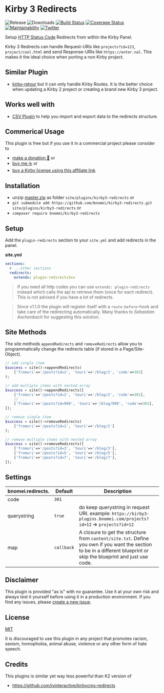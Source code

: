 # Kirby 3 Redirects

![Release](https://flat.badgen.net/packagist/v/bnomei/kirby3-redirects?color=ae81ff)
![Downloads](https://flat.badgen.net/packagist/dt/bnomei/kirby3-redirects?color=272822)
[![Build Status](https://flat.badgen.net/travis/bnomei/kirby3-redirects)](https://travis-ci.com/bnomei/kirby3-redirects)
[![Coverage Status](https://flat.badgen.net/coveralls/c/github/bnomei/kirby3-redirects)](https://coveralls.io/github/bnomei/kirby3-redirects) 
[![Maintainability](https://flat.badgen.net/codeclimate/maintainability/bnomei/kirby3-redirects)](https://codeclimate.com/github/bnomei/kirby3-redirects) 
[![Twitter](https://flat.badgen.net/badge/twitter/bnomei?color=66d9ef)](https://twitter.com/bnomei)


Setup [HTTP Status Code](https://en.wikipedia.org/wiki/List_of_HTTP_status_codes#3xx_Redirection)  Redirects from within the Kirby Panel.

Kirby 3 Redirects can handle Request-URIs like `projects?id=123`, `project/cool.html` and send Response-URIs like `https://exter.nal`. This makes it the ideal choice when porting a non Kirby project.

## Similar Plugin

- [kirby-retour](https://github.com/distantnative/kirby-retour) but it can only handle Kirby Routes. It is the better choice when updating a Kirby 2 project or creating a brand new Kirby 3 project.

## Works well with

- [CSV Plugin](https://github.com/bnomei/kirby3-csv) to help you import and export data to the redirects structure.

## Commerical Usage

This plugin is free but if you use it in a commercial project please consider to 
- [make a donation 🍻](https://www.paypal.me/bnomei/2) or
- [buy me ☕](https://buymeacoff.ee/bnomei) or
- [buy a Kirby license using this affiliate link](https://a.paddle.com/v2/click/1129/35731?link=1170)

## Installation

- unzip [master.zip](https://github.com/bnomei/kirby3-redirects/archive/master.zip) as folder `site/plugins/kirby3-redirects` or
- `git submodule add https://github.com/bnomei/kirby3-redirects.git site/plugins/kirby3-redirects` or
- `composer require bnomei/kirby3-redirects`

## Setup

Add the `plugin-redirects` section to your `site.yml` and add redirects in the panel.

**site.yml**
```yaml
sections:
  # ...other sections
  redirects:
    extends: plugin-redirects3xx
```

> If you need all http codes you can use `extends: plugin-redirects` instead which calls the api to retrieve them (once for each redirect). This is not advised if you have a lot of redirects.

> Since v1.1.0 the plugin will register itself with a `route:before`-hook and take care of the redirecting automatically. Many thanks to _Sebastian Aschenbach_ for suggesting this solution.

## Site Methods

The site methods `appendRedirects` and `removeRedirects` allow you to programmatically change the redirects table (if stored in a Page/Site-Object).

```php
// add single item
$success = site()->appendRedirects(
    ['fromuri'=>'/posts?id=1', 'touri'=>'/blog/1', 'code'=>301]
);

// add multiple items with nested array
$success = site()->appendRedirects([
    ['fromuri'=>'/posts?id=2', 'touri'=>'/blog/2', 'code'=>301],
    // ...
    ['fromuri'=>'/posts?id=999', 'touri'=>'/blog/999', 'code'=>301],
]);

// remove single item
$success = site()->removeRedirects(
    ['fromuri'=>'/posts?id=1', 'touri'=>'/blog/1']
);

// remove multiple items with nested array
$success = site()->removeRedirects([
    ['fromuri'=>'/posts?id=3', 'touri'=>'/blog/3'],
    ['fromuri'=>'/posts?id=5', 'touri'=>'/blog/5'],
    ['fromuri'=>'/posts?id=7', 'touri'=>'/blog/7'],
]);
```

## Settings

| bnomei.redirects.         | Default        | Description               |            
|---------------------------|----------------|---------------------------|
| code | `301` | |
| querystring | `true` | do keep querystring in request URI. example: `https://kirby3-plugins.bnomei.com/projects?id=12` => `projects?id=12` |
| map | `callback` | A closure to get the structure from `content/site.txt`. Define you own if you want the section to be in a different blueprint or skip the blueprint and just use code. |

## Disclaimer

This plugin is provided "as is" with no guarantee. Use it at your own risk and always test it yourself before using it in a production environment. If you find any issues, please [create a new issue](https://github.com/bnomei/kirby3-redirects/issues/new).

## License

[MIT](https://opensource.org/licenses/MIT)

It is discouraged to use this plugin in any project that promotes racism, sexism, homophobia, animal abuse, violence or any other form of hate speech.

## Credits

This plugins is similar yet way less powerful than K2 version of

- https://github.com/ivinteractive/kirbycms-redirects
